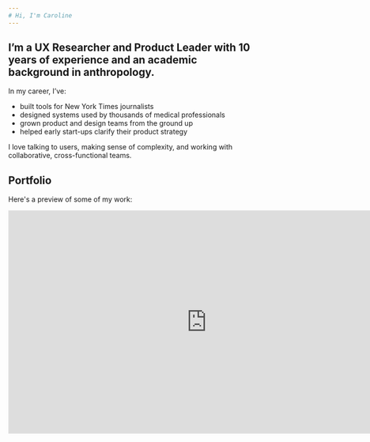 ```yaml
---
# Hi, I'm Caroline
---
```


## I’m a UX Researcher and Product Leader with 10 years of experience and an academic background in anthropology.
 
In my career, I’ve:
* built tools for New York Times journalists
* designed systems used by thousands of medical professionals
* grown product and design teams from the ground up
* helped early start-ups clarify their product strategy 
 
I love talking to users, making sense of complexity, and working with collaborative, cross-functional teams.
 
## Portfolio

Here's a preview of some of my work:

<iframe style="border: 1px solid rgba(0, 0, 0, 0.1);" width="800" height="450" src="https://embed.figma.com/slides/WCoDSosPXuYphQPFcHUnJP/Portfolio---Caroline-Cox-Orrell--Live-?node-id=2-44&embed-host=share" allowfullscreen></iframe>

